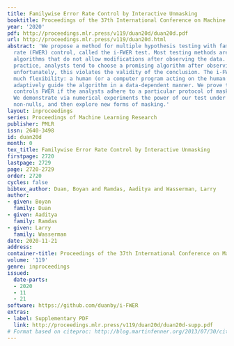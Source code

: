 ```yaml
---
title: Familywise Error Rate Control by Interactive Unmasking
booktitle: Proceedings of the 37th International Conference on Machine Learning
year: '2020'
pdf: http://proceedings.mlr.press/v119/duan20d/duan20d.pdf
url: http://proceedings.mlr.press/v119/duan20d.html
abstract: 'We propose a method for multiple hypothesis testing with familywise error
  rate (FWER) control, called the i-FWER test. Most testing methods are predefined
  algorithms that do not allow modifications after observing the data. However, in
  practice, analysts tend to choose a promising algorithm after observing the data;
  unfortunately, this violates the validity of the conclusion. The i-FWER test allows
  much flexibility: a human (or a computer program acting on the human’s behalf) may
  adaptively guide the algorithm in a data-dependent manner. We prove that our test
  controls FWER if the analysts adhere to a particular protocol of masking and unmasking.
  We demonstrate via numerical experiments the power of our test under structured
  non-nulls, and then explore new forms of masking.'
layout: inproceedings
series: Proceedings of Machine Learning Research
publisher: PMLR
issn: 2640-3498
id: duan20d
month: 0
tex_title: Familywise Error Rate Control by Interactive Unmasking
firstpage: 2720
lastpage: 2729
page: 2720-2729
order: 2720
cycles: false
bibtex_author: Duan, Boyan and Ramdas, Aaditya and Wasserman, Larry
author:
- given: Boyan
  family: Duan
- given: Aaditya
  family: Ramdas
- given: Larry
  family: Wasserman
date: 2020-11-21
address: 
container-title: Proceedings of the 37th International Conference on Machine Learning
volume: '119'
genre: inproceedings
issued:
  date-parts:
  - 2020
  - 11
  - 21
software: https://github.com/duanby/i-FWER
extras:
- label: Supplementary PDF
  link: http://proceedings.mlr.press/v119/duan20d/duan20d-supp.pdf
# Format based on citeproc: http://blog.martinfenner.org/2013/07/30/citeproc-yaml-for-bibliographies/
---
```

